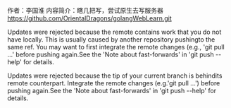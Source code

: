 作者：李国淮 
内容简介：瞎几把写，尝试原生去写服务器
https://github.com/OrientalDragons/golangWebLearn.git

Updates were rejected because the remote contains work that you do not have locally. This is usually caused by another repository pushingto the same ref. You may want to first integrate the remote changes (e.g., 'git pull ...' before pushing again.See the 'Note about fast-forwards' in 'git push --help' for details.

Updates were rejected because the tip of your current branch is behindits remote counterpart. Integrate the remote changes (e.g.'git pull ...') before pushing again.See the 'Note about fast-forwards' in 'git push --help' for details.